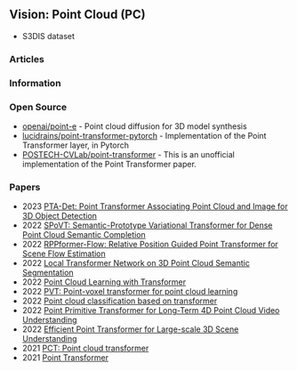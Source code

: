 ## Vision: Point Cloud (PC)


- S3DIS dataset

### Articles



### Information



### Open Source
- [openai/point-e](https://github.com/openai/point-e) - Point cloud diffusion for 3D model synthesis
- [lucidrains/point-transformer-pytorch](https://github.com/lucidrains/point-transformer-pytorch) - Implementation of the Point Transformer layer, in Pytorch
- [POSTECH-CVLab/point-transformer](https://github.com/POSTECH-CVLab/point-transformer) - This is an unofficial implementation of the Point Transformer paper.



### Papers
- 2023 [PTA-Det: Point Transformer Associating Point Cloud and Image for 3D Object Detection](https://www.mdpi.com/1424-8220/23/6/3229)
- 2022 [SPoVT: Semantic-Prototype Variational Transformer for Dense Point Cloud Semantic Completion](https://research.nvidia.com/publication/2022-11_spovt-semantic-prototype-variational-transformer-dense-point-cloud-semantic)
- 2022 [RPPformer-Flow: Relative Position Guided Point Transformer for Scene Flow Estimation](https://dl.acm.org/doi/abs/10.1145/3503161.3547771)
- 2022 [Local Transformer Network on 3D Point Cloud Semantic Segmentation](https://mdpi-res.com/d_attachment/information/information-13-00198/article_deploy/information-13-00198-v3.pdf)
- 2022 [Point Cloud Learning with Transformer](https://assets.researchsquare.com/files/rs-2200447/v1_covered.pdf)
- 2022 [PVT: Point-voxel transformer for point cloud learning](https://onlinelibrary.wiley.com/doi/abs/10.1002/int.23073)
- 2022 [Point cloud classification based on transformer](https://www.sciencedirect.com/science/article/pii/S0045790622006309)
- 2022 [Point Primitive Transformer for Long-Term 4D Point Cloud Video Understanding](https://www.ecva.net/papers/eccv_2022/papers_ECCV/papers/136890018.pdf)
- 2022 [Efficient Point Transformer for Large-scale 3D Scene Understanding](https://openreview.net/forum?id=3SUToIxuIT3)
- 2021 [PCT: Point cloud transformer](https://d-nb.info/1234895854/34)
- 2021 [Point Transformer](https://arxiv.org/abs/2012.09164)
